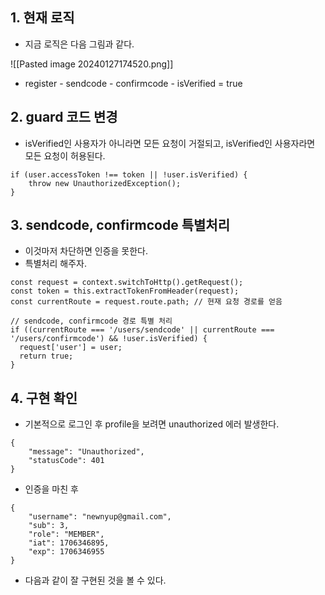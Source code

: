 ## 1. 현재 로직
- 지금 로직은 다음 그림과 같다.

![[Pasted image 20240127174520.png]]
- register - sendcode - confirmcode - isVerified = true
## 2. guard 코드 변경
- isVerified인 사용자가 아니라면 모든 요청이 거절되고, isVerified인 사용자라면 모든 요청이 허용된다.

```
if (user.accessToken !== token || !user.isVerified) {
	throw new UnauthorizedException();
}
```

## 3. sendcode, confirmcode 특별처리
- 이것마저 차단하면 인증을 못한다.
- 특별처리 해주자.

```
const request = context.switchToHttp().getRequest();
const token = this.extractTokenFromHeader(request);
const currentRoute = request.route.path; // 현재 요청 경로를 얻음

// sendcode, confirmcode 경로 특별 처리
if ((currentRoute === '/users/sendcode' || currentRoute === '/users/confirmcode') && !user.isVerified) {
  request['user'] = user;
  return true;
}
```


## 4. 구현 확인
- 기본적으로 로그인 후 profile을 보려면 unauthorized 에러 발생한다.
```
{
    "message": "Unauthorized",
    "statusCode": 401
}
```

- 인증을 마친 후
```
{
    "username": "newnyup@gmail.com",
    "sub": 3,
    "role": "MEMBER",
    "iat": 1706346895,
    "exp": 1706346955
}
```
- 다음과 같이 잘 구현된 것을 볼 수 있다.